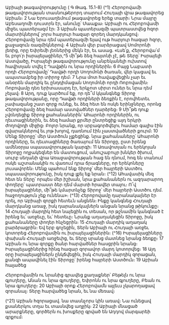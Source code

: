 
Աբիայի թագավորությունը
( Գ Թագ. 15.1-8)
(^1) Հերոբովամի թագավորության տասնութերորդ տարում Հուդայի վրա թագավորեց Աբիան։ 2 Նա Երուսաղեմում
թագավորեց երեք տարի։ Նրա մայրը Աբեսաղոմի դուստրն էր, անունը՝ Մաաքա։ Աբիայի ու Հերոբովամի միջեւ
պատերազմ էր։ 3 Աբիան պատերազմի պատրաստվեց հզոր մարտիկներով՝ չորս հարյուր հազար զորեղ մարդկանցով։
Հերոբովամը նրա դեմ պատերազմի ելավ ութ հարյուր հազար հզոր, քաջազուն ռազմիկներով։ 4 Աբիան վեր բարձրացավ
Սոմորոնի լեռից, որը Եփրեմի լեռներից մեկն էր, եւ ասաց. «Լսե՛ք, Հերոբովա՛մ եւ բոլո՛ր իսրայելացիներ,^5 մի՞թե ձեզ
հայտնի չէ, թե Տերը՝ Իսրայելի Աստվածը, Իսրայելի թագավորությունը անբեկանելի ուխտով հավիտյան տվել է Դավթին
ու նրա որդիներին։ 6 Բայց Նաբատի որդի Հերոբովամը՝ Դավթի որդի Սողոմոնի ծառան, վեր կացավ եւ ապստամբեց իր
տիրոջ դեմ։ 7 Նրա մոտ հավաքվեցին չար եւ անօրեն մարդիկ եւ ընդդիմացան Սողոմոնի որդի Ռոբովամին։ Ռոբովամը
դեռ երիտասարդ էր, երկչոտ սիրտ ուներ եւ նրա դեմ չելավ։ 8 Արդ, դուք կարծում եք, որ դե՞մ կկանգնեք Տիրոջ
թագավորությանը, որը Դավթի որդիների ձեռքին է, որովհետեւ չափազանց շատ զորք ունեք, եւ ձեզ հետ են ոսկե
երինջները, որոնց Հերոբովամը ձեզ համար աստվածներ դարձրեց։ 9 Մի՞թե դուք չվռնդեցիք Տիրոջ քահանաներին՝
Ահարոնի որդիներին, ու ղեւտացիներին, եւ ձեզ համար քրմեր ընտրեցիք այդ երկրի ժողովրդի միջից։ Բոլոր նրանք, որ
սրբագործվելու համար գալիս էին զվարակներով եւ յոթ խոյով, դառնում էին չաստվածների քուրմ։ 10 Մենք Տիրոջը՝ մեր
Աստծուն չլքեցինք. նրա քահանաները՝ Ահարոնի որդիները, եւ ղեւտացիները ծառայում են Տիրոջը, ըստ իրենց ամենօրյա
սպասավորության կարգի։ 11 Առավոտյան ու երեկոյան Տիրոջը ողջակեզներ են մատուցում, անուշաբույր խնկեր ծխում,
սուրբ սեղանի վրա Առաջավորության հաց են դնում, հոգ են տանում ոսկե աշտանակին ու վառում դրա ճրագները, որ
երեկոները լուսավորեն։ Մենք պահում ենք Տիրոջ՝ մեր հայրերի Աստծու սպասավորությունը, իսկ դուք լքել եք նրան։
(^12) Ահավասիկ մեզ հետ են Տերը՝ որպես մեր իշխան, նրա քահանաներն ու ազդարարող փողերը՝ պատրաստ ձեր դեմ
մարտի հրավեր տալու։ Ո՜վ իսրայելացիներ, մի՞թե կմարտնչեք Տիրոջ՝ մեր հայրերի Աստծու դեմ. հաջողություն չեք
ունենա»։
(^13) Հերոբովամը դարանակալներ էր դրել, որ Աբիայի զորքի հետեւն անցնեն։ Ինքը կանգնեց Հուդայի մարդկանց առաջ,
իսկ դարանակալներն անցան նրանց թիկունքը։ 14 Հուդայի մարդիկ հետ նայեցին ու տեսան, որ թշնամին կանգնած է
իրենց եւ՛ առջեւը, եւ՛ հետեւը։ Նրանք աղաղակեցին Տիրոջը, իսկ քահանաները փողեր հնչեցրին։ 15 Հուդայի մարդիկ
աղաղակ բարձրացրին։ Եվ երբ գոչեցին, Տերն Աբիայի ու Հուդայի առջեւ կոտորեց Հերոբովամին ու իսրայելացիներին։
(^16) Իսրայելացիները փախան Հուդայի առջեւից, եւ Տերը սրանց մատնեց նրանց ձեռքը։ 17 Աբիան ու նրա զորքը ծանր
հարվածներ հասցրին նրանց։ Իսրայելացիներից հինգ հազար զորավոր մարդ կոտորվեց։ 18 Այդ օրը իսրայելացիներն
ընկճվեցին, իսկ Հուդայի մարդիկ զորացան, քանզի ապավինել էին Տիրոջը՝ իրենց հայրերի Աստծուն։ 19 Աբիան հալածեց


Հերոբովամին ու նրանից գրավեց քաղաքներ՝ Բեթելն ու նրա գյուղերը, Անան ու նրա գյուղերը, Եփրոնն ու նրա գյուղերը,
Բեան ու նրա գյուղերը։ 20 Աբիայի օրոք Հերոբովամն այլեւս չկարողացավ զորանալ։ Տերը հարվածեց նրան, եւ նա մեռավ։

(^21) Աբիան հզորացավ. նա տասնչորս կին առավ։ Նա ունեցավ քսաներկու տղա եւ տասնվեց աղջիկ։ 22 Աբիայի մնացած
արարքները, գործերն ու խոսքերը գրված են Ադդով մարգարեի գրքում։
